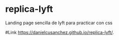 # replica-lyft
Landing page sencilla de lyft para practicar con css


#Link
https://danielcusanchez.github.io/replica-lyft/.
